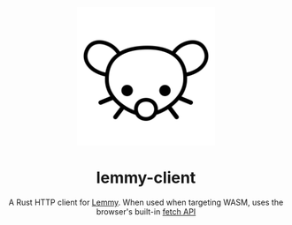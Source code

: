 <div align="center">
</div>
<div align="center">
  <a href="https://join-lemmy.org" rel="noopener">
      <img src="images/lemmy_logo.svg" alt="Lemmy logo" width="250px" height="250px"/>
  </a>
  <h1 align="center">lemmy-client</h1>
  <p align="center">A Rust HTTP client for <a href="https://github.com/LemmyNet/lemmy">Lemmy</a>. When used when targeting WASM, uses the browser's built-in <a href="https://developer.mozilla.org/en-US/docs/Web/API/Fetch_API">fetch API</a></p>
</div>
